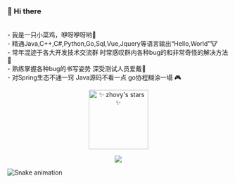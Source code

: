 ### 👋 Hi there  
<!-- 简介-->
<br/>-  我是一只小菜鸡，咿呀咿呀哟🐣
<br/>-  精通Java,C++,C#,Python,Go,Sql,Vue,Jquery等语言输出“Hello,World”🐮
<br/>-  常年混迹于各大开发技术交流群 时常感叹群内各种bug的和非常奇怪的解决方法🐯
<br/>-  熟练掌握各种bug的书写姿势 深受测试人员爱戴🎰
<br/>-  对Spring生态不通一窍 Java源码不看一点 go协程糊涂一塌 🎮

<!--  GitHub访客徽章-->
<!-- <div align="center"> <img src="https://visitor-badge.glitch.me/badge?page_id=zhovy" /> </div> -->



<div align="center">
<!--  语言排行-->
<source 
  srcset="https://github-readme-stats.vercel.app/api?username=zhovy&show_icons=true&theme=tokyonight&hide_border=true&locale=cn"
  media="(prefers-color-scheme: dark)"
/>
 <img text-align="center" src="https://github-readme-stats.vercel.app/api?username=zhovy&show_icons=true&theme=tokyonight&hide_border=true&locale=cn" alt="✨ zhovy's stars ✨" height="135em"  />

<source
  srcset="https://github-readme-stats.vercel.app/api?username=zhovy&show_icons=true&hide_border=true&locale=cn"
  media="(prefers-color-scheme: light), (prefers-color-scheme: no-preference)"
/>
</div>

<!--  GitHub资料奖杯🏆-->
<div align="center"> 
 <p align="center"><a href="https://github.com/zhovy">
    <img
      src="https://github-profile-trophy.vercel.app/?username=zhovy&theme=onedark&no-frame=true&row=1&&margin-w=20&no-bg=true"
    />
  </a></p>
</div>
<!--  GitHub活动统计图-->
<!-- <div align="center"> 
 <img src="https://activity-graph.herokuapp.com/graph?username=zhovy&theme=xcode" /> 
</div> -->

<!--  snk -->
![Snake animation](https://github.com/zhovy/zhovy/blob/output/github-contribution-grid-snake.svg)


